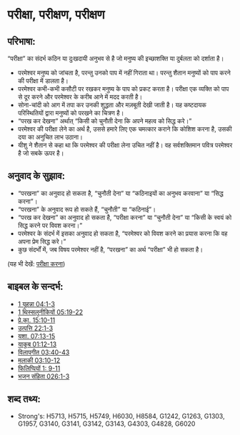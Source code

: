 # परीक्षा, परीक्षण, परीक्षण #

## परिभाषा: ##

“परीक्षा” का संदर्भ कठिन या दुःखदायी अनुभव से है जो मनुष्य की इच्छाशक्ति या दुर्बलता को दर्शाता है। 

* परमेश्वर मनुष्य को जांचता है, परन्तु उनको पाप में नहीं गिराता था। परन्तु शैतान मनुष्यों को पाप करने की परीक्षा में डालता है।
* परमेश्वर कभी-कभी कसौटी पर रखकर मनुष्य के पाप को प्रकट करता है। परीक्षा एक व्यक्ति को पाप से दूर करने और परमेश्वर के करीब आने में मदद करती है।
* सोना-चांदी को आग में तपा कर उनकी शुद्धता और मज़बूती देखी जाती है। यह कष्टदायक परिस्थितियों द्वारा मनुष्यों को परखने का चित्रण है।
* “परख कर देखना” अर्थात् “किसी को चुनौती देना कि अपने महत्व को सिद्ध करे।” 
* परमेश्वर की परीक्षा लेने का अर्थ है, उससे हमारे लिए एक चमत्कार कराने कि कोशिश करना है, उसकी दया का अनुचित लाभ उठाना।
* यीशु ने शैतान से कहा था कि परमेश्वर की परीक्षा लेना उचित नहीं है। वह सर्वशक्तिमान पवित्र परमेश्वर है जो सबके ऊपर है।

## अनुवाद के सुझाव: ##

* “परखना” का अनुवाद हो सकता है, “चुनौती देना” या “कठिनाइयों का अनुभव करवाना” या “सिद्ध करना”।
* “परखना” के अनुवाद रूप हो सकते हैं, “चुनौती” या “कठिनाई”।
* “परख कर देखना” का अनुवाद हो सकता है, “परीक्षा करना” या “चुनौती देना” या “किसी के स्वयं को सिद्ध करने पर विवश करना।”
* परमेश्वर के संदर्भ में इसका अनुवाद हो सकता है, “परमेश्वर को विवश करने का प्रयास करना कि वह अपना प्रेम सिद्ध करे।”
* कुछ संदर्भों में, जब विषय परमेश्वर नहीं है, “परखना” का अर्थ “परीक्षा” भी हो सकता है।

(यह भी देखें: [परीक्षा करना](../kt/tempt.md))

## बाइबल के सन्दर्भ: ##

* [1 यूहन्ना 04:1-3](rc://hi/tn/help/1jn/04/01)
* [1 थिस्सलुनीकियों 05:19-22](rc://hi/tn/help/1th/05/19)
* [प्रे.का. 15:10-11](rc://hi/tn/help/act/15/10)
* [उत्पत्ति 22:1-3](rc://hi/tn/help/gen/22/01)
* [यशा. 07:13-15](rc://hi/tn/help/isa/07/13)
* [याकूब 01:12-13](rc://hi/tn/help/jas/01/12)
* [विलापगीत 03:40-43](rc://hi/tn/help/lam/03/40)
* [मलाकी 03:10-12](rc://hi/tn/help/mal/03/10)
* [फिलिप्पियों 1: 9-11](rc://hi/tn/help/php/01/09)
* [भजन संहिता 026:1-3](rc://hi/tn/help/psa/026/001)


## शब्द तथ्य: ##

* Strong's: H5713, H5715, H5749, H6030, H8584, G1242, G1263, G1303, G1957, G3140, G3141, G3142, G3143, G4303, G4828, G6020
